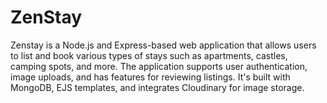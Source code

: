# ZenStay 

Zenstay is a Node.js and Express-based web application that allows users to list and book various types of stays such as apartments, castles, camping spots, and more. The application supports user authentication, image uploads, and has features for reviewing listings. It's built with MongoDB, EJS templates, and integrates Cloudinary for image storage.
